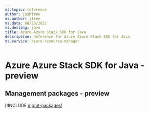 ```yaml
---
ms.topic: reference
author: joshfree
ms.author: jfree
ms.data: 08/23/2022
ms.devlang: java
title: Azure Azure Stack SDK for Java
description: Reference for Azure Azure Stack SDK for Java
ms.service: azure-resource-manager
---
```

# Azure Azure Stack SDK for Java - preview

## Management packages - preview
[!INCLUDE [mgmt-packages](azure-stack-mgmt-index.md)]